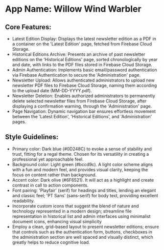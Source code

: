 # **App Name**: Willow Wind Warbler

## Core Features:

- Latest Edition Display: Displays the latest newsletter edition as a PDF in a container on the 'Latest Edition' page, fetched from Firebase Cloud Storage.
- Historical Editions Archive: Presents an archive of past newsletter editions on the 'Historical Editions' page, sorted chronologically by year and date, with links to the PDF files stored in Firebase Cloud Storage.
- Admin Authentication: Implements basic email/password authentication via Firebase Authentication to secure the 'Administration' page.
- Newsletter Upload: Allows authenticated administrators to upload new newsletter PDF files to Firebase Cloud Storage, naming them according to the upload date (MM-DD-YYYY.pdf).
- Newsletter Deletion: Enables authorized administrators to permanently delete selected newsletter files from Firebase Cloud Storage, after displaying a confirmation warning, through the 'Administration' page.
- Page Navigation: Dynamic navigation bar ensures effortless movement between the 'Latest Edition', 'Historical Editions', and 'Administration' pages.

## Style Guidelines:

- Primary color: Dark blue (#0D248C) to evoke a sense of stability and trust, fitting for a regal theme. Chosen for its versatility in creating a professional yet approachable feel.
- Background color: Light green (#bccd9c). A light color scheme aligns with a fun and modern feel, and provides visual clarity, keeping the focus on content rather than background.
- Accent color: Dark olive (#6F6521). It will act as a highlight and create contrast in call to action components.
- Font pairing: 'Playfair' (serif) for headings and titles, lending an elegant and classic feel; 'PT Sans' (sans-serif) for body text, providing excellent readability.
- Incorporate custom icons that suggest the blend of nature and technology represented in a modern design; streamline file representation in historical list and admin interfaces using minimalist document icons, enhancing visual simplicity
- Employ a clean, grid-based layout to present newsletter editions; ensure that controls such as the authentication form, buttons, checkboxes in the administration section are well spaced and visually distinct, which greatly helps to reduce cognitive load.